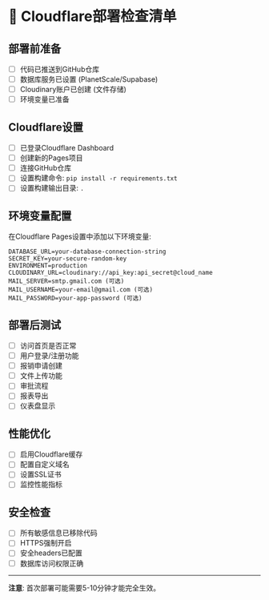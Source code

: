 # 🚀 Cloudflare部署检查清单

## 部署前准备
- [ ] 代码已推送到GitHub仓库
- [ ] 数据库服务已设置 (PlanetScale/Supabase)
- [ ] Cloudinary账户已创建 (文件存储)
- [ ] 环境变量已准备

## Cloudflare设置
- [ ] 已登录Cloudflare Dashboard
- [ ] 创建新的Pages项目
- [ ] 连接GitHub仓库
- [ ] 设置构建命令: `pip install -r requirements.txt`
- [ ] 设置构建输出目录: `.`

## 环境变量配置
在Cloudflare Pages设置中添加以下环境变量:

```
DATABASE_URL=your-database-connection-string
SECRET_KEY=your-secure-random-key
ENVIRONMENT=production
CLOUDINARY_URL=cloudinary://api_key:api_secret@cloud_name
MAIL_SERVER=smtp.gmail.com (可选)
MAIL_USERNAME=your-email@gmail.com (可选)
MAIL_PASSWORD=your-app-password (可选)
```

## 部署后测试
- [ ] 访问首页是否正常
- [ ] 用户登录/注册功能
- [ ] 报销申请创建
- [ ] 文件上传功能
- [ ] 审批流程
- [ ] 报表导出
- [ ] 仪表盘显示

## 性能优化
- [ ] 启用Cloudflare缓存
- [ ] 配置自定义域名
- [ ] 设置SSL证书
- [ ] 监控性能指标

## 安全检查
- [ ] 所有敏感信息已移除代码
- [ ] HTTPS强制开启
- [ ] 安全headers已配置
- [ ] 数据库访问权限正确

---

**注意**: 首次部署可能需要5-10分钟才能完全生效。
